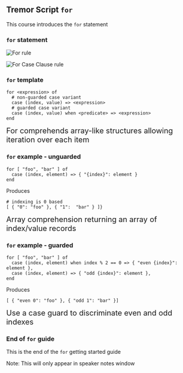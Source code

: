 ## Tremor Script `for`
<!-- .slide: data-background="#FF7733" -->

This course introduces the `for` statement

>>>

### `for` statement

![For rule](https://docs.tremor.rs/tremor-script/grammar/diagram/For.png)

![For Case Clause rule](https://docs.tremor.rs/tremor-script/grammar/diagram/ForCaseClause.png)

>>>

### `for` template

```tremor [|1|2-3|4-5]
for <expression> of
  # non-guarded case variant
  case (index, value) => <expression>
  # guarded case variant
  case (index, value) when <predicate> => <expression>
end
```

<div style='font-size: 20px' data-fragment-index=1>
For comprehends array-like structures allowing iteration over each item
</div>

>>>

### `for` example - unguarded

```tremor
for [ "foo", "bar" ] of
  case (index, element) => { "{index}": element }
end
```

Produces

```tremor
# indexing is 0 based
[ { "0": "foo" }, { "1":  "bar" } ]}
```

<div style='font-size: 20px'>
Array comprehension returning an array of index/value records
</div>

>>>

### `for` example - guarded
```tremor
for [ "foo", "bar" ] of
  case (index, element) when index % 2 == 0 => { "even {index}": element },
  case (index, element) => { "odd {index}": element },
end
```

Produces

```tremor
[ { "even 0": "foo" }, { "odd 1": "bar" }]
```

<div style='font-size: 20px'>
Use a case guard to discriminate even and odd indexes
</div>

>>>

### End of `for` guide
<!-- .slide: data-background="#77FF33" -->

This is the end of the `for` getting started guide

Note: This will only appear in speaker notes window


